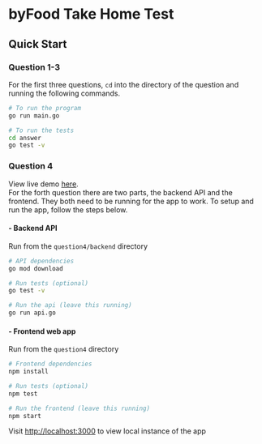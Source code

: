 # byFood Take Home Test

## Quick Start

### Question 1-3
For the first three questions, `cd` into the directory of the question and running the following commands.

```bash
# To run the program
go run main.go

# To run the tests
cd answer
go test -v

```

### Question 4
View live demo [here](http://165.227.154.215/).<br>
For the forth question there are two parts, the backend API and the frontend. They both need to be running for the app to work. To setup and run the app, follow the steps below.
#### - Backend API
Run from the `question4/backend` directory
```bash
# API dependencies
go mod download

# Run tests (optional) 
go test -v 

# Run the api (leave this running)
go run api.go 
```

#### - Frontend web app
Run from the `question4` directory
```bash
# Frontend dependencies
npm install

# Run tests (optional) 
npm test

# Run the frontend (leave this running)
npm start
```

Visit [http://localhost:3000](http://localhost:3000) to view local instance of the app
